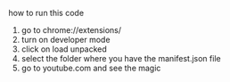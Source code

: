 how to run this code
1. go to chrome://extensions/
2. turn on developer mode
3. click on load unpacked
4. select the folder where you have the manifest.json file
5. go to youtube.com and see the magic